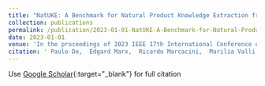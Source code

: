 ```yaml
---
title: "NatUKE: A Benchmark for Natural Product Knowledge Extraction from Academic Literature"
collection: publications
permalink: /publication/2023-01-01-NatUKE-A-Benchmark-for-Natural-Product-Knowledge-Extraction-from-Academic-Literature
date: 2023-01-01
venue: 'In the proceedings of 2023 IEEE 17th International Conference on Semantic Computing (ICSC)'
citation: ' Paulo Do,  Edgard Marx,  Ricardo Marcacini,  Marilia Valli,  João Silva,  Alan Pilon, &quot;NatUKE: A Benchmark for Natural Product Knowledge Extraction from Academic Literature.&quot; In the proceedings of 2023 IEEE 17th International Conference on Semantic Computing (ICSC), 2023.'
---
```

Use [Google Scholar](https://scholar.google.com/scholar?q=NatUKE:+A+Benchmark+for+Natural+Product+Knowledge+Extraction+from+Academic+Literature){:target="_blank"} for full citation